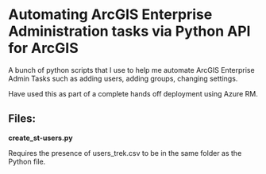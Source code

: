 # Automating ArcGIS Enterprise Administration tasks via Python API for ArcGIS

A bunch of python scripts that I use to help me automate ArcGIS Enterprise Admin Tasks such as adding users, adding groups, changing settings. 

Have used this as part of a complete hands off deployment using Azure RM. 


## Files: 

**create_st-users.py**

Requires the presence of users_trek.csv to be in the same folder as the Python file. 
